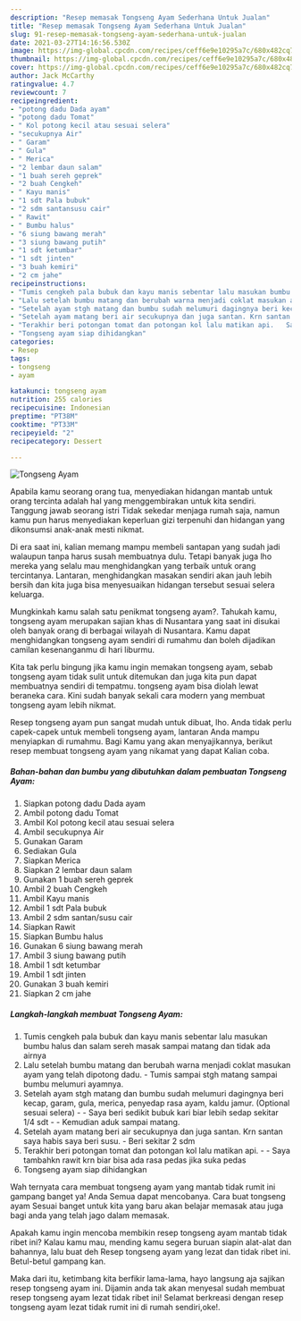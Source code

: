 ```yaml
---
description: "Resep memasak Tongseng Ayam Sederhana Untuk Jualan"
title: "Resep memasak Tongseng Ayam Sederhana Untuk Jualan"
slug: 91-resep-memasak-tongseng-ayam-sederhana-untuk-jualan
date: 2021-03-27T14:16:56.530Z
image: https://img-global.cpcdn.com/recipes/ceff6e9e10295a7c/680x482cq70/tongseng-ayam-foto-resep-utama.jpg
thumbnail: https://img-global.cpcdn.com/recipes/ceff6e9e10295a7c/680x482cq70/tongseng-ayam-foto-resep-utama.jpg
cover: https://img-global.cpcdn.com/recipes/ceff6e9e10295a7c/680x482cq70/tongseng-ayam-foto-resep-utama.jpg
author: Jack McCarthy
ratingvalue: 4.7
reviewcount: 7
recipeingredient:
- "potong dadu Dada ayam"
- "potong dadu Tomat"
- " Kol potong kecil atau sesuai selera"
- "secukupnya Air"
- " Garam"
- " Gula"
- " Merica"
- "2 lembar daun salam"
- "1 buah sereh geprek"
- "2 buah Cengkeh"
- " Kayu manis"
- "1 sdt Pala bubuk"
- "2 sdm santansusu cair"
- " Rawit"
- " Bumbu halus"
- "6 siung bawang merah"
- "3 siung bawang putih"
- "1 sdt ketumbar"
- "1 sdt jinten"
- "3 buah kemiri"
- "2 cm jahe"
recipeinstructions:
- "Tumis cengkeh pala bubuk dan kayu manis sebentar lalu masukan bumbu halus dan salam sereh masak sampai matang dan tidak ada airnya"
- "Lalu setelah bumbu matang dan berubah warna menjadi coklat masukan ayam yang telah dipotong dadu.  Tumis sampai stgh matang sampai bumbu melumuri ayamnya."
- "Setelah ayam stgh matang dan bumbu sudah melumuri dagingnya beri kecap, garam, gula, merica, penyedap rasa ayam, kaldu jamur. (Optional sesuai selera)   Saya beri sedikit bubuk kari biar lebih sedap sekitar 1/4 sdt  Kemudian aduk sampai matang."
- "Setelah ayam matang beri air secukupnya dan juga santan. Krn santan saya habis saya beri susu.  Beri sekitar 2 sdm"
- "Terakhir beri potongan tomat dan potongan kol lalu matikan api.   Saya tambahkn rawit krn biar bisa ada rasa pedas jika suka pedas"
- "Tongseng ayam siap dihidangkan"
categories:
- Resep
tags:
- tongseng
- ayam

katakunci: tongseng ayam 
nutrition: 255 calories
recipecuisine: Indonesian
preptime: "PT38M"
cooktime: "PT33M"
recipeyield: "2"
recipecategory: Dessert

---
```



![Tongseng Ayam](https://img-global.cpcdn.com/recipes/ceff6e9e10295a7c/680x482cq70/tongseng-ayam-foto-resep-utama.jpg)

Apabila kamu seorang orang tua, menyediakan hidangan mantab untuk orang tercinta adalah hal yang menggembirakan untuk kita sendiri. Tanggung jawab seorang istri Tidak sekedar menjaga rumah saja, namun kamu pun harus menyediakan keperluan gizi terpenuhi dan hidangan yang dikonsumsi anak-anak mesti nikmat.

Di era  saat ini, kalian memang mampu membeli santapan yang sudah jadi walaupun tanpa harus susah membuatnya dulu. Tetapi banyak juga lho mereka yang selalu mau menghidangkan yang terbaik untuk orang tercintanya. Lantaran, menghidangkan masakan sendiri akan jauh lebih bersih dan kita juga bisa menyesuaikan hidangan tersebut sesuai selera keluarga. 



Mungkinkah kamu salah satu penikmat tongseng ayam?. Tahukah kamu, tongseng ayam merupakan sajian khas di Nusantara yang saat ini disukai oleh banyak orang di berbagai wilayah di Nusantara. Kamu dapat menghidangkan tongseng ayam sendiri di rumahmu dan boleh dijadikan camilan kesenanganmu di hari liburmu.

Kita tak perlu bingung jika kamu ingin memakan tongseng ayam, sebab tongseng ayam tidak sulit untuk ditemukan dan juga kita pun dapat membuatnya sendiri di tempatmu. tongseng ayam bisa diolah lewat beraneka cara. Kini sudah banyak sekali cara modern yang membuat tongseng ayam lebih nikmat.

Resep tongseng ayam pun sangat mudah untuk dibuat, lho. Anda tidak perlu capek-capek untuk membeli tongseng ayam, lantaran Anda mampu menyiapkan di rumahmu. Bagi Kamu yang akan menyajikannya, berikut resep membuat tongseng ayam yang nikamat yang dapat Kalian coba.

<!--inarticleads1-->

##### Bahan-bahan dan bumbu yang dibutuhkan dalam pembuatan Tongseng Ayam:

1. Siapkan potong dadu Dada ayam
1. Ambil potong dadu Tomat
1. Ambil  Kol potong kecil atau sesuai selera
1. Ambil secukupnya Air
1. Gunakan  Garam
1. Sediakan  Gula
1. Siapkan  Merica
1. Siapkan 2 lembar daun salam
1. Gunakan 1 buah sereh geprek
1. Ambil 2 buah Cengkeh
1. Ambil  Kayu manis
1. Ambil 1 sdt Pala bubuk
1. Ambil 2 sdm santan/susu cair
1. Siapkan  Rawit
1. Siapkan  Bumbu halus
1. Gunakan 6 siung bawang merah
1. Ambil 3 siung bawang putih
1. Ambil 1 sdt ketumbar
1. Ambil 1 sdt jinten
1. Gunakan 3 buah kemiri
1. Siapkan 2 cm jahe




<!--inarticleads2-->

##### Langkah-langkah membuat Tongseng Ayam:

1. Tumis cengkeh pala bubuk dan kayu manis sebentar lalu masukan bumbu halus dan salam sereh masak sampai matang dan tidak ada airnya
1. Lalu setelah bumbu matang dan berubah warna menjadi coklat masukan ayam yang telah dipotong dadu.  - Tumis sampai stgh matang sampai bumbu melumuri ayamnya.
1. Setelah ayam stgh matang dan bumbu sudah melumuri dagingnya beri kecap, garam, gula, merica, penyedap rasa ayam, kaldu jamur. (Optional sesuai selera)  -  - Saya beri sedikit bubuk kari biar lebih sedap sekitar 1/4 sdt -  - Kemudian aduk sampai matang.
1. Setelah ayam matang beri air secukupnya dan juga santan. Krn santan saya habis saya beri susu.  - Beri sekitar 2 sdm
1. Terakhir beri potongan tomat dan potongan kol lalu matikan api.  -  - Saya tambahkn rawit krn biar bisa ada rasa pedas jika suka pedas
1. Tongseng ayam siap dihidangkan




Wah ternyata cara membuat tongseng ayam yang mantab tidak rumit ini gampang banget ya! Anda Semua dapat mencobanya. Cara buat tongseng ayam Sesuai banget untuk kita yang baru akan belajar memasak atau juga bagi anda yang telah jago dalam memasak.

Apakah kamu ingin mencoba membikin resep tongseng ayam mantab tidak ribet ini? Kalau kamu mau, mending kamu segera buruan siapin alat-alat dan bahannya, lalu buat deh Resep tongseng ayam yang lezat dan tidak ribet ini. Betul-betul gampang kan. 

Maka dari itu, ketimbang kita berfikir lama-lama, hayo langsung aja sajikan resep tongseng ayam ini. Dijamin anda tak akan menyesal sudah membuat resep tongseng ayam lezat tidak ribet ini! Selamat berkreasi dengan resep tongseng ayam lezat tidak rumit ini di rumah sendiri,oke!.

